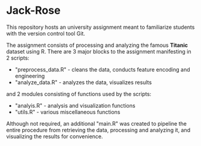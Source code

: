# Jack-Rose

This repository hosts an university assignment meant to familiarize students
with the version control tool Git.

The assignment consists of processing and analyzing the famous **Titanic** 
dataset using R.
There are 3 major blocks to the assignment manifesting in 2 scripts:
- "preprocess_data.R" - cleans the data, conducts feature encoding and engineering
- "analyze_data.R" - analyzes the data, visualizes results

and 2 modules consisting of functions used by the scripts:
- "analyis.R" - analysis and visualization functions
- "utils.R" - various miscellaneous functions 

Although not required, an additional "main.R" was created to pipeline the 
entire procedure from retrieving the data, processing and analyzing it, and
visualizing the results for convenience.